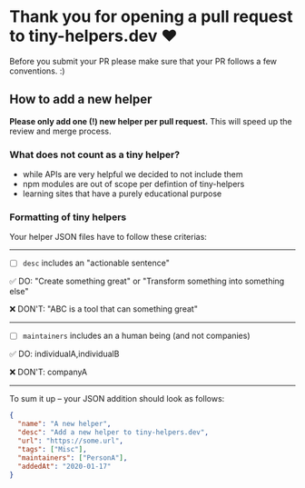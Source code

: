 # Thank you for opening a pull request to tiny-helpers.dev ❤️

Before you submit your PR please make sure that your PR follows a few conventions. :)

## How to add a new helper

**Please only add one (!) new helper per pull request.** This will speed up the review and merge process.

### What does not count as a tiny helper?

- while APIs are very helpful we decided to not include them
- npm modules are out of scope per defintion of tiny-helpers
- learning sites that have a purely educational purpose

### Formatting of tiny helpers

Your helper JSON files have to follow these criterias:

---

- [ ] `desc` includes an "actionable sentence"

✅ DO: "Create something great" or "Transform something into something else"

❌ DON'T: "ABC is a tool that can something great"

---

- [ ] `maintainers` includes an a human being (and not companies)

✅ DO: individualA,individualB

❌ DON'T: companyA

---

To sum it up – your JSON addition should look as follows:

```json
{
  "name": "A new helper",
  "desc": "Add a new helper to tiny-helpers.dev",
  "url": "https://some.url",
  "tags": ["Misc"],
  "maintainers": ["PersonA"],
  "addedAt": "2020-01-17"
}
```
